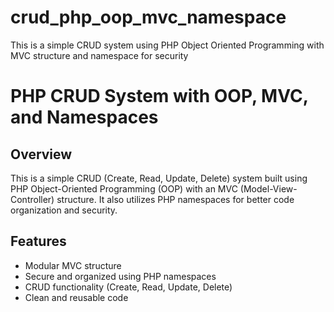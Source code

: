 # crud_php_oop_mvc_namespace
This is a simple CRUD system using PHP Object Oriented Programming with MVC structure and namespace for security

# PHP CRUD System with OOP, MVC, and Namespaces

## Overview
This is a simple CRUD (Create, Read, Update, Delete) system built using PHP Object-Oriented Programming (OOP) with an MVC (Model-View-Controller) structure. It also utilizes PHP namespaces for better code organization and security.

## Features
- Modular MVC structure
- Secure and organized using PHP namespaces
- CRUD functionality (Create, Read, Update, Delete)
- Clean and reusable code

